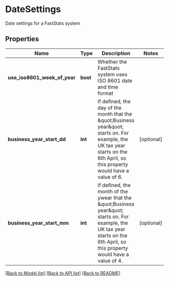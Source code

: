 # DateSettings

Date settings for a FastStats system
## Properties
Name | Type | Description | Notes
------------ | ------------- | ------------- | -------------
**use_iso8601_week_of_year** | **bool** | Whether the FastStats system uses ISO 8601 date and time format | 
**business_year_start_dd** | **int** | If defined, the day of the month that the \&quot;Business year\&quot; starts on.  For example, the UK tax year  starts on the 6th April, so this property would have a value of 6. | [optional] 
**business_year_start_mm** | **int** | If defined, the month of the ywear that the \&quot;Business year\&quot; starts on.  For example, the UK tax year  starts on the 6th April, so this property would have a value of 4. | [optional] 

[[Back to Model list]](../README.md#documentation-for-models) [[Back to API list]](../README.md#documentation-for-api-endpoints) [[Back to README]](../README.md)


